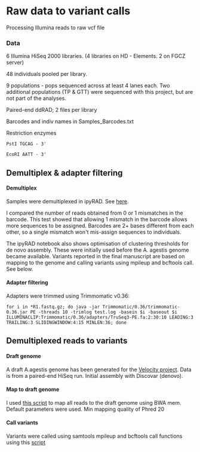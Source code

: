 # Raw data to variant calls

Processing Illumina reads to raw vcf file

### Data

6 Illumina HiSeq 2000 libraries. (4 libraries on HD - Elements. 2 on FGCZ server)

48 individuals pooled per library. 

9 populations - pops sequenced across at least 4 lanes each. Two additional populations (TP & GTT) were sequenced with this project, but are not part of the analyses. 

Paired-end ddRAD; 2 files per library

Barcodes and indiv names in Samples_Barcodes.txt

Restriction enzymes

```
PstI TGCAG - 3'

EcoRI AATT - 3'
```

## Demultiplex & adapter filtering

#### Demultiplex 

Samples were demultiplexed in ipyRAD. See [here](https://github.com/alexjvr1/BrownArgus/blob/master/2.ipyRADopt.ipynb). 

I compared the number of reads obtained from 0 or 1 mismatches in the barcode. This test showed that allowing 1 mismatch in the barcode allows more sequences to be assigned. Barcodes are 2+ bases different from each other, so a single mismatch won't mis-assign sequences to individuals.

The ipyRAD notebook also shows optimisation of clustering thresholds for de novo assembly. These were initially used before the A. agestis genome became available. Variants reported in the final manuscript are based on mapping to the genome and calling variants using mpileup and bcftools call. See below. 

#### Adapter filtering

Adapters were trimmed using Trimmomatic v0.36: 

```
for i in *R1.fastq.gz; do java -jar Trimmomatic/0.36/trimmomatic-0.36.jar PE -threads 10 -trimlog test.log -basein $i -baseout $i ILLUMINACLIP:Trimmomatic/0.36/adapters/TruSeq3-PE.fa:2:30:10 LEADING:3 TRAILING:3 SLIDINGWINDOW:4:15 MINLEN:36; done

```


## Demultiplexed reads to variants

#### Draft genome

A draft A.agestis genome has been generated for the [Velocity project](https://gtr.ukri.org/projects?ref=NE/N015711/1). 
Data is from a paired-end HiSeq run. Initial assembly with Discovar (denovo). 

#### Map to draft genome

I used [this script](https://github.com/alexjvr1/AriciaAgestis_PopGenMS/blob/master/MapwithBWAmem.ARRAY.sh) to map all reads to the draft genome using BWA mem. Default parameters were used. 
Min mapping quality of Phred 20

#### Call variants

Variants were called using samtools mpileup and bcftools call functions using this [script](https://github.com/alexjvr1/AriciaAgestis_PopGenMS/blob/master/call_SNVs_bluecrystal.pl)





